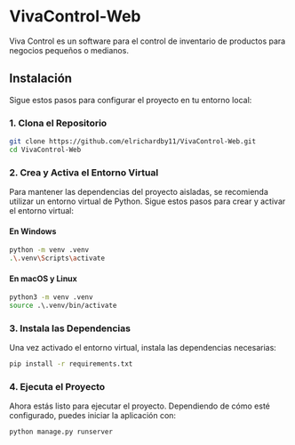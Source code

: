 # VivaControl-Web
Viva Control es un software para el control de inventario de productos para negocios pequeños o medianos.

## Instalación

Sigue estos pasos para configurar el proyecto en tu entorno local:

### 1. Clona el Repositorio

```bash
git clone https://github.com/elrichardby11/VivaControl-Web.git
cd VivaControl-Web
```

### 2. Crea y Activa el Entorno Virtual

Para mantener las dependencias del proyecto aisladas, se recomienda utilizar un entorno virtual de Python. Sigue estos pasos para crear y activar el entorno virtual:

#### En Windows

```bash
python -m venv .venv
.\.venv\Scripts\activate
```

#### En macOS y Linux

```bash
python3 -m venv .venv
source .\.venv/bin/activate
```

### 3. Instala las Dependencias

Una vez activado el entorno virtual, instala las dependencias necesarias:

```bash
pip install -r requirements.txt
```

### 4. Ejecuta el Proyecto

Ahora estás listo para ejecutar el proyecto. Dependiendo de cómo esté configurado, puedes iniciar la aplicación con:

```bash
python manage.py runserver
